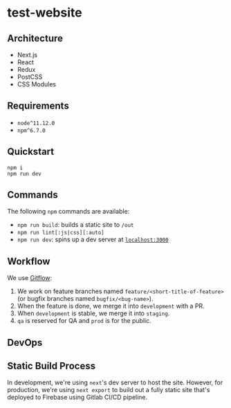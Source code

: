 # test-website

## Architecture

- Next.js
- React
- Redux
- PostCSS
- CSS Modules

## Requirements

- `node^11.12.0`
- `npm^6.7.0`

## Quickstart

```shell
npm i
npm run dev
```

## Commands

The following `npm` commands are available:

- `npm run build`: builds a static site to `/out`
- `npm run lint[:js|css][:auto]`
- `npm run dev`: spins up a dev server at [`localhost:3000`](localhost:3000)

## Workflow

We use [Gitflow](https://www.atlassian.com/git/tutorials/comparing-workflows/gitflow-workflow):

1. We work on feature branches named `feature/<short-title-of-feature>` (or bugfix branches named `bugfix/<bug-name>`).
2. When the feature is done, we merge it into `development` with a PR.
3. When `development` is stable, we merge it into `staging`.
4. `qa` is reserved for QA and `prod` is for the public.

## DevOps

## Static Build Process

In development, we're using `next`'s dev server to host the site.
However, for production, we're using `next export` to build out a fully static site that's deployed to Firebase using Gitlab CI/CD pipeline.
